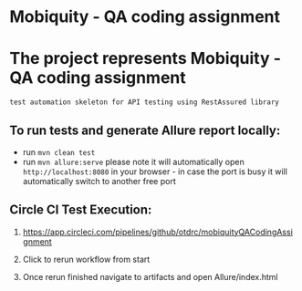 # Mobiquity - QA coding assignment
# The project represents Mobiquity - QA coding assignment
    test automation skeleton for API testing using RestAssured library

## To run tests and generate Allure report locally:

* run `mvn clean test`
* run `mvn allure:serve`
    please note it will automatically open `http://localhost:8080` in your browser - in case the port is busy it will automatically switch to another free port

## Circle CI Test Execution:

1. https://app.circleci.com/pipelines/github/otdrc/mobiquityQACodingAssignment

2. Click to rerun workflow from start

3. Once rerun finished navigate to artifacts and open Allure/index.html